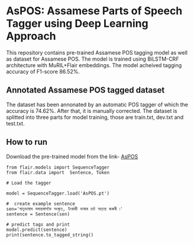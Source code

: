 # AsPOS: Assamese Parts of Speech Tagger using Deep Learning Approach

This repository contains pre-trained Assamese POS tagging model as well as dataset for Assamese POS. The model is trained using BiLSTM-CRF architecture with MuRIL+Flair embeddings. The model acheived tagging accuracy of F1-score 86.52%.

## Annotated Assamese POS tagged dataset 

The dataset has been annonated by an automatic POS tagger of which the accuracy is 74.62%. After that, it is manually corrected. The dataset is splitted into three parts for model training, those are train.txt, dev.txt and test.txt.

## How to run

Download the pre-trained model from the link- [AsPOS](https://drive.google.com/file/d/1LAi6cZMyRFWoB6uYIWp3CPtTTnfnOCfx/view?usp=sharing)

```
from flair.models import SequenceTagger
from flair.data import  Sentence, Token

# Load the tagger

model = SequenceTagger.load('AsPOS.pt')

#  create example sentence
sen='মাতৃভাষাৰ সমান্তৰালকৈ সংস্কৃত, ইংৰাজী ভাষাৰ চৰ্চা অত্যন্ত জৰুৰী ৷'
sentence = Sentence(sen)

# predict tags and print
model.predict(sentence)
print(sentence.to_tagged_string()
